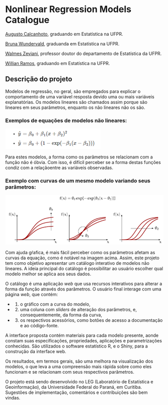 # Nonlinear Regression Models Catalogue

[Augusto Calcanhoto](https://github.com/Buzzonicalcanhoto),
graduando em Estatística na UFPR.

[Bruna Wundervald](https://gitlab.c3sl.ufpr.br/u/bdw13),
graduanda em Estatística na UFPR.  

[Walmes Zeviani](https://gitlab.c3sl.ufpr.br/u/walmes),
professor doutor do departamento de Estatística da UFPR.

[Willian Ramos](https://github.com/willianramos12),
graduando em Estatística na UFPR.  

## Descrição do projeto

Modelos de regressão, no geral, são empregados para explicar o
comportamento de uma variável resposta devido uma ou mais variáveis
explanatórias. Os modelos lineares são chamados assim porque são
lineares em seus parâmetros, enquanto os não lineares não os são.  

### Exemplos de equações de modelos não lineares:

![](Photos/eq.png)

Para estes modelos, a forma como os parâmetros se relacionam com a
função não é óbvia. Com isso, é difícil perceber se a forma destas
funções condiz com a relaçãoentre as variáveis observadas.


### Exemplo com curvas de um mesmo modelo variando seus parâmetros:

![](Photos/gompertz_effect.png)

Com ajuda gŕafica, é mais fácil perceber como os parâmetros afetam
as curvas da equação, como é notável na imagem acima. Assim,
este projeto tem como objetivo apresentar um catálogo interativo de
modelos não lineares. A ideia principal do catálogo é possibilitar ao
usuário escolher qual modelo melhor se aplica aos seus dados.

O catálogo é uma aplicação *web* que usa recursos
interativos para alterar a forma da função através dos parâmetros. O
usuário final interage com uma página *web*, que contém:

  - 1. o gráfico com a curva do modelo,
  - 2. uma coluna com *sliders* de alteração dos parâmetros,
e, consequentemente, da forma da curva,
  - 3. os respectivos acessórios, como botões de acesso a
documentação e ao código-fonte.

A interface proposta contém materiais para cada modelo presente, aonde
constam suas especificações, propriedades, aplicações e parametrizações
conhecidas. São utilizados o software estatístico R, e o Shiny, para
a construção da interface web.

Os resultados, em termos gerais, são uma melhora na visualização dos
modelos, o que leva a uma compreensão mais rápida sobre como eles
funcionam e se relacionam com seus respectivos  parâmetros.

O projeto está sendo desenvolvido no LEG (Laboratório de Estatística e
Geoinformação), da Universidade Federal do Paraná, em Curitiba.
Sugestões de implementação, comentários e contribuições são bem vindas.
